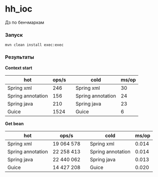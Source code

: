 <h1><a id="hh_ioc_0"></a>hh_ioc</h1>
<p>Дз по бенчмаркам</p>
<h3><a id="_2"></a>Запуск</h3>
<pre><code>mvn clean install exec:exec
</code></pre>
<h3><a id="_6"></a>Результаты</h3>
<p><strong>Context start</strong></p>
<table class="table table-striped table-bordered">
<thead>
<tr>
<th>hot</th>
<th>ops/s</th>
<th></th>
<th>cold</th>
<th>ms/op</th>
</tr>
</thead>
<tbody>
<tr>
<td>Spring xml</td>
<td>246</td>
<td></td>
<td>Spring xml</td>
<td>30</td>
</tr>
<tr>
<td>Spring annotation</td>
<td>156</td>
<td></td>
<td>Spring annotation</td>
<td>24</td>
</tr>
<tr>
<td>Spring java</td>
<td>210</td>
<td></td>
<td>Spring java</td>
<td>23</td>
</tr>
<tr>
<td>Guice</td>
<td>1524</td>
<td></td>
<td>Guice</td>
<td>6</td>
</tr>
</tbody>
</table>
<p><strong>Get bean</strong></p>
<table class="table table-striped table-bordered">
<thead>
<tr>
<th>hot</th>
<th>ops/s</th>
<th></th>
<th>cold</th>
<th>ms/op</th>
</tr>
</thead>
<tbody>
<tr>
<td>Spring xml</td>
<td>19 064 578</td>
<td></td>
<td>Spring xml</td>
<td>0.014</td>
</tr>
<tr>
<td>Spring annotation</td>
<td>22 258 413</td>
<td></td>
<td>Spring annotation</td>
<td>0.014</td>
</tr>
<tr>
<td>Spring java</td>
<td>22 440 062</td>
<td></td>
<td>Spring java</td>
<td>0.013</td>
</tr>
<tr>
<td>Guice</td>
<td>14 427 208</td>
<td></td>
<td>Guice</td>
<td>0.020</td>
</tr>
</tbody>
</table>